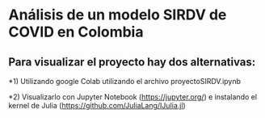 # Análisis de un modelo SIRDV de COVID en Colombia

## Para visualizar el proyecto hay dos alternativas:

*1) Utilizando google Colab utilizando el archivo proyectoSIRDV.ipynb

*2) Visualizarlo con Jupyter Notebook (https://jupyter.org/) e instalando el kernel de Julia (https://github.com/JuliaLang/IJulia.jl)
